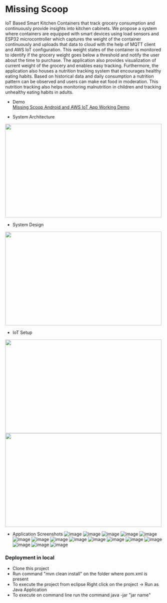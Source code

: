 # Missing Scoop

  IoT Based Smart Kitchen Containers that track grocery consumption and continuously provide insights into kitchen cabinets. We propose a system where containers are equipped with smart devices using load sensors and ESP32 microcontroller which captures the weight of the container continuously and uploads that data to cloud with the help of MQTT client and AWS IoT configuration. This weight states of the container is monitored to identify if the grocery weight goes below a threshold and notify the user about the time to purchase. The application also provides visualization of current weight of the grocery and enables easy tracking. Furthermore, the application also houses a nutrition tracking system that encourages healthy eating habits. Based on historical data and daily consumption a nutrition pattern can be observed and users can make eat food in moderation. This nutrition tracking also helps monitoring malnutrition in children and tracking unhealthy eating habits in adults.

- Demo
  <br>[Missing Scoop Android and AWS IoT App Working Demo](https://youtu.be/yH8PBcnbjS8)
  
- System Architecture

<img src="https://user-images.githubusercontent.com/1582196/41492266-d7fdf0e0-70b2-11e8-9942-598084a791f4.png" width="500" height="300">

- System Design

<img src="https://user-images.githubusercontent.com/1582196/41492279-f26eb96e-70b2-11e8-9fa6-de97a1615ae5.png" width="500" height="300">

- IoT Setup

<img src="https://user-images.githubusercontent.com/1582196/41492303-29e5a6aa-70b3-11e8-84ba-d3e6ea7211e5.png" width="500" height="300"> <img src="https://user-images.githubusercontent.com/1582196/41492308-380a8804-70b3-11e8-921e-a05410272cfd.png" width="500" height="300">

- Application Screenshots
![image](https://user-images.githubusercontent.com/1582196/50266914-5c6e5800-03da-11e9-864a-ad65ec9dedb9.png)
![image](https://user-images.githubusercontent.com/1582196/50266917-61330c00-03da-11e9-97d1-a43096520100.png)
![image](https://user-images.githubusercontent.com/1582196/50266924-66905680-03da-11e9-9ec0-d1c2533c3033.png)
![image](https://user-images.githubusercontent.com/1582196/50266929-6a23dd80-03da-11e9-9722-883d08d613c1.png)
![image](https://user-images.githubusercontent.com/1582196/50266939-6f812800-03da-11e9-8b23-f195372a7d59.png)
![image](https://user-images.githubusercontent.com/1582196/50266943-7445dc00-03da-11e9-9ab4-dd51b138f897.png)
![image](https://user-images.githubusercontent.com/1582196/50266947-7871f980-03da-11e9-99e6-7ba75d26e12e.png)
![image](https://user-images.githubusercontent.com/1582196/50266954-7c9e1700-03da-11e9-9a8f-8a0e3874e425.png)
![image](https://user-images.githubusercontent.com/1582196/50266959-80319e00-03da-11e9-9e62-cb55b7925d90.png)
![image](https://user-images.githubusercontent.com/1582196/50266962-845dbb80-03da-11e9-9c50-05472f0d0091.png)
![image](https://user-images.githubusercontent.com/1582196/50266965-87f14280-03da-11e9-95a9-52e819d5116f.png)
![image](https://user-images.githubusercontent.com/1582196/50266978-90497d80-03da-11e9-80b0-e2f83fa85e91.png)
![image](https://user-images.githubusercontent.com/1582196/50266986-963f5e80-03da-11e9-8684-0a691a9f370a.png)
![image](https://user-images.githubusercontent.com/1582196/50266996-9a6b7c00-03da-11e9-8309-c86f2c3e6235.png)
![image](https://user-images.githubusercontent.com/1582196/50267003-9f303000-03da-11e9-846b-ce70249c4654.png)
![image](https://user-images.githubusercontent.com/1582196/50267010-a22b2080-03da-11e9-9d99-41106dd0e332.png)

### Deployment in local
- Clone this project
- Run command "mvn clean install" on the folder where pom.xml is present
- To execute the project from eclipse Right click on the project -> Run as Java Application
- To execute on command line run the command java -jar "jar name"
